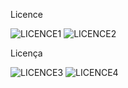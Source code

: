 Licence

![LICENCE1](https://user-images.githubusercontent.com/58566178/234901410-68be9670-dc59-40a2-97b6-23f6f147774a.JPG)
![LICENCE2](https://user-images.githubusercontent.com/58566178/234901423-06f2f66a-f32a-4207-b35e-7acbff58ce4a.JPG)


Licença


![LICENCE3](https://user-images.githubusercontent.com/58566178/234902204-a273eadf-5e71-4303-b943-73b7b149bb07.JPG)
![LICENCE4](https://user-images.githubusercontent.com/58566178/234902216-8b05fa89-5f29-4e1d-8058-1a7c91ba4a22.JPG)
